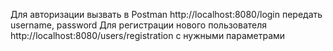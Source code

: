 Для авторизации вызвать в Postman http://localhost:8080/login передать username, password
Для регистрации нового пользователя http://localhost:8080/users/registration с нужными параметрами 